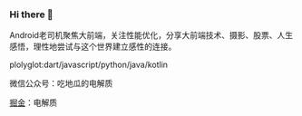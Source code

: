 ### Hi there 👋

Android老司机聚焦大前端，关注性能优化，分享大前端技术、摄影、股票、人生感悟，理性地尝试与这个世界建立感性的连接。

plolyglot:dart/javascript/python/java/kotlin

微信公众号：吃地瓜的电解质

[掘金](https://juejin.cn/user/641770520320232/posts)：电解质

<!-- ![qrcode_for_gh_7ee5cf10b1bf_258](https://user-images.githubusercontent.com/13391139/196044770-c8e2a2f2-0be5-4571-b4d9-9faba5033503.jpeg) -->


